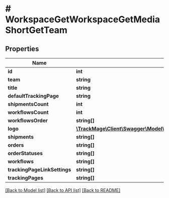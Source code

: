 # # WorkspaceGetWorkspaceGetMediaShortGetTeam

## Properties

Name | Type | Description | Notes
------------ | ------------- | ------------- | -------------
**id** | **int** |  | [optional] 
**team** | **string** |  | 
**title** | **string** |  | 
**defaultTrackingPage** | **string** |  | 
**shipmentsCount** | **int** |  | [optional] 
**workflowsCount** | **int** |  | [optional] 
**workflowsOrder** | **string[]** |  | [optional] 
**logo** | [**\TrackMage\Client\Swagger\Model\MediaGetWorkspaceGetMediaShortGetTeam**](MediaGetWorkspaceGetMediaShortGetTeam.md) |  | [optional] 
**shipments** | **string[]** |  | [optional] 
**orders** | **string[]** |  | [optional] 
**orderStatuses** | **string[]** |  | [optional] 
**workflows** | **string[]** |  | [optional] 
**trackingPageLinkSettings** | **string[]** |  | [optional] 
**trackingPages** | **string[]** |  | [optional] 

[[Back to Model list]](../../README.md#documentation-for-models) [[Back to API list]](../../README.md#documentation-for-api-endpoints) [[Back to README]](../../README.md)



